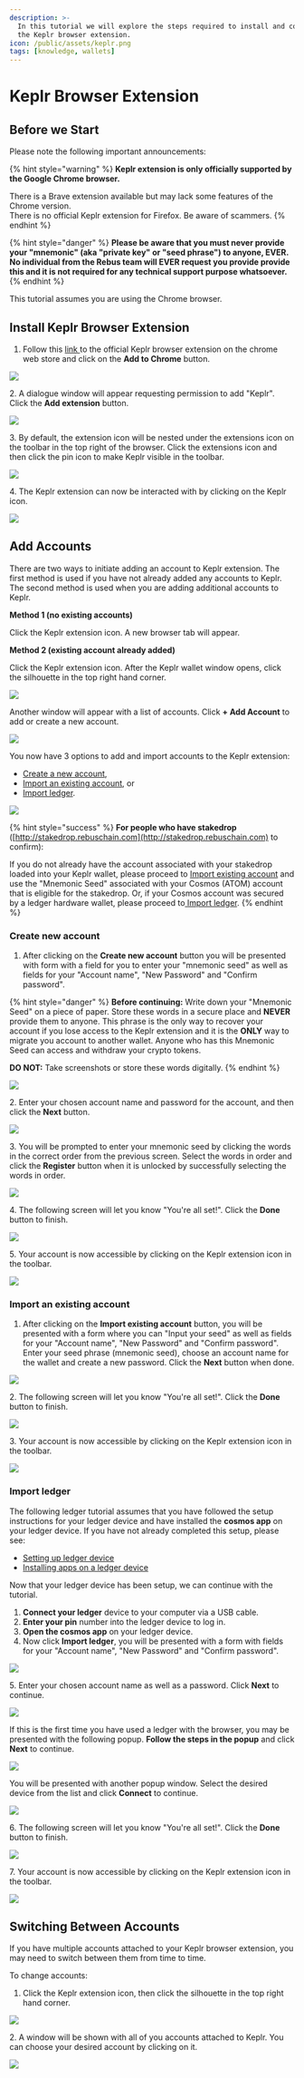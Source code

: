 ```yaml
---
description: >-
  In this tutorial we will explore the steps required to install and configure
  the Keplr browser extension.
icon: /public/assets/keplr.png
tags: [knowledge, wallets]
---
```


# Keplr Browser Extension

## Before we Start

Please note the following important announcements:

{% hint style="warning" %}
**Keplr extension is only officially supported by the Google Chrome browser.**

There is a Brave extension available but may lack some features of the Chrome version. \
There is no official Keplr extension for Firefox. Be aware of scammers.
{% endhint %}

{% hint style="danger" %}
**Please be aware that you must never provide your "mnemonic" (aka "private key" or "seed phrase") to anyone, EVER. No individual from the Rebus team will EVER request you provide provide this and it is not required for any technical support purpose whatsoever.**
{% endhint %}

This tutorial assumes you are using the Chrome browser.

## **Install Keplr Browser Extension**

1. Follow this [link ](https://chrome.google.com/webstore/detail/keplr/dmkamcknogkgcdfhhbddcghachkejeap?hl=en)to the official Keplr browser extension on the chrome web store and click on the **Add to Chrome** button.

![](<../../public/assets/keplr-chrome-store.png>)

2\. A dialogue window will appear requesting permission to add "Keplr". Click the **Add extension** button.

![](<../../public/assets/add-keplr.png>)

3\. By default, the extension icon will be nested under the extensions icon on the toolbar in the top right of the browser. Click the extensions icon and then click the pin icon to make Keplr visible in the toolbar.

![](<../../public/assets/keplr-extensions.png>)

4\. The Keplr extension can now be interacted with by clicking on the Keplr icon.

![](<../../public/assets/keplr-icon.png>)

## Add Accounts

There are two ways to initiate adding an account to Keplr extension. The first method is used if you have not already added any accounts to Keplr. The second method is used when you are adding additional accounts to Keplr.

**Method 1 (no existing accounts)**

Click the Keplr extension icon. A new browser tab will appear.

**Method 2 (existing account already added)**

Click the Keplr extension icon. After the Keplr wallet window opens, click the silhouette in the top right hand corner.

![](<../../public/assets/keplr-my-rebus.png>)

Another window will appear with a list of accounts. Click **+ Add Account** to add or create a new account.

![](<../../public/assets/keplr-select-account.png>)

You now have 3 options to add and import accounts to the Keplr extension:

* [Create a new account](keplr-browser-extension.md#create-new-account),
* [Import an existing account](keplr-browser-extension.md#import-an-existing-account), or
* [Import ledger](keplr-browser-extension.md#import-ledger).

![](<../../public/assets/keplr-create-account.png>)

{% hint style="success" %}
**For people who have stakedrop** ([http://stakedrop.rebuschain.com](http://stakedrop.rebuschain.com) to confirm):

If you do not already have the account associated with your stakedrop loaded into your Keplr wallet, please proceed to [Import existing account](keplr-browser-extension.md#import-an-existing-account) and use the "Mnemonic Seed" associated with your Cosmos (ATOM) account that is eligible for the stakedrop. Or, if your Cosmos account was secured by a ledger hardware wallet, please proceed to[ Import ledger](keplr-browser-extension.md#import-ledger).
{% endhint %}

### Create new account

1. After clicking on the **Create new account** button you will be presented with form with a field for you to enter your "mnemonic seed" as well as fields for your "Account name", "New Password" and "Confirm password".

{% hint style="danger" %}
**Before continuing:** Write down your "Mnemonic Seed" on a piece of paper. Store these words in a secure place and **NEVER** provide them to anyone. This phrase is the only way to recover your account if you lose access to the Keplr extension and it is the **ONLY** way to migrate you account to another wallet. Anyone who has this Mnemonic Seed can access and withdraw your crypto tokens.

**DO NOT:** Take screenshots or store these words digitally.
{% endhint %}

![](<../../public/assets/keplr-seed.png>)

2\. Enter your chosen account name and password for the account, and then click the **Next** button.

![](<../../public/assets/keplr-create-account-info.png>)

3\. You will be prompted to enter your mnemonic seed by clicking the words in the correct order from the previous screen. Select the words in order and click the **Register** button when it is unlocked by successfully selecting the words in order.

![](<../../public/assets/keplr-confirm-seed.png>)

4\. The following screen will let you know "You're all set!". Click the **Done** button to finish.

![](../../public/assets/keplr-account-done.png)

5\. Your account is now accessible by clicking on the Keplr extension icon in the toolbar.

![](<../../public/assets/keplr-account-view.png>)

### Import an existing account

1. After clicking on the **Import existing account** button, you will be presented with a form where you can "Input your seed" as well as fields for your "Account name", "New Password" and "Confirm password". Enter your seed phrase (mnemonic seed), choose an account name for the wallet and create a new password. Click the **Next** button when done.

![](<../../public/assets/keplr-import-seed.png>)

2\. The following screen will let you know "You're all set!". Click the **Done** button to finish.

![](<../../public/assets/keplr-import-done.png>)

3\. Your account is now accessible by clicking on the Keplr extension icon in the toolbar.

![](<../../public/assets/keplr-account-view.png>)

### Import ledger

The following ledger tutorial assumes that you have followed the setup instructions for your ledger device and have installed the **cosmos app** on your ledger device. If you have not already completed this setup, please see:

* [Setting up ledger device](https://support.ledger.com/hc/en-us/articles/360000613793-Set-up-your-Ledger-Nano-S?docs=true)
* [Installing apps on a ledger device](https://support.ledger.com/hc/en-us/articles/4404382258961?docs=true)

Now that your ledger device has been setup, we can continue with the tutorial.

1. **Connect your ledger** device to your computer via a USB cable.
2. **Enter your pin** number into the ledger device to log in.
3. **Open the cosmos app** on your ledger device.
4. Now click **Import ledger**, you will be presented with a form with fields for your "Account name", "New Password" and "Confirm password".

![](<../../public/assets/keplr-ledger-create-account.png>)

5\. Enter your chosen account name as well as a password. Click **Next** to continue.



![](<../../public/assets/keplr-ledger-account-info.png>)

If this is the first time you have used a ledger with the browser, you may be presented with the following popup. **Follow the steps in the popup** and click **Next** to continue.

![](<../../public/assets/keplr-ledger-step-2.png>)

You will be presented with another popup window. Select the desired device from the list and click **Connect** to continue.

![](<../../public/assets/keplr-ledger-connect.png>)

6\.  The following screen will let you know "You're all set!". Click the **Done** button to finish.

![](<../../public/assets/keplr-ledger-step-2-if.png>)

7\. Your account is now accessible by clicking on the Keplr extension icon in the toolbar.

![](<../../public/assets/keplr-account-view.png>)

## Switching Between Accounts

If you have multiple accounts attached to your Keplr browser extension, you may need to switch between them from time to time.

To change accounts:

1. Click the Keplr extension icon, then click the silhouette in the top right hand corner.&#x20;

&#x20;

![](<../../public/assets/keplr-my-ledger-account.png>)

2\. A window will be shown with all of you accounts attached to Keplr. You can choose your desired account by clicking on it.

![](<../../public/assets/keplr-switch-ledger-account.png>)

